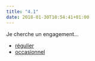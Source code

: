 ```yaml
---
title: "4.1"
date: 2018-01-30T10:54:41+01:00
---
```


Je cherche un engagement…

- [régulier](1/)
- [occasionnel](2/)
